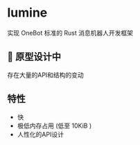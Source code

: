 # lumine
实现 OneBot 标准的 Rust 消息机器人开发框架

## 🚧 原型设计中

存在大量的API和结构的变动

## 特性

+ 快
+ 极低内存占用 (低至 10KiB )
+ 人性化的API设计